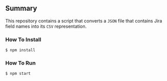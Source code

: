 ## Summary

This repository contains a script that converts a `JSON` file that contains Jira field names into its `CSV` representation.

### How To Install

```shell
$ npm install
```

### How To Run

```shell
$ npm start
```
